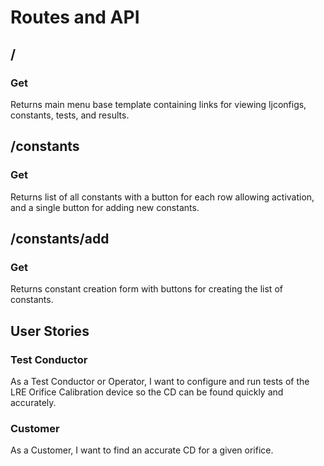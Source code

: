 # Routes and API
## /
### Get
Returns main menu base template containing links for viewing ljconfigs, constants, tests, and results.
## /constants
### Get
Returns list of all constants with a button for each row allowing activation, and a single button for adding new constants.
## /constants/add
### Get
Returns constant creation form with buttons for creating the list of constants.

## User Stories
### Test Conductor
As a Test Conductor or Operator, I want to configure and run tests of the LRE Orifice Calibration device so
the CD can be found quickly and accurately.

### Customer
As a Customer, I want to find an accurate CD for a given orifice.
